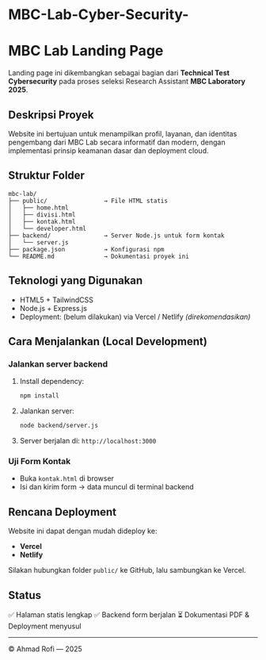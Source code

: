 # MBC-Lab-Cyber-Security-

# MBC Lab Landing Page

Landing page ini dikembangkan sebagai bagian dari **Technical Test Cybersecurity** pada proses seleksi Research Assistant **MBC Laboratory 2025**.

##  Deskripsi Proyek
Website ini bertujuan untuk menampilkan profil, layanan, dan identitas pengembang dari MBC Lab secara informatif dan modern, dengan implementasi prinsip keamanan dasar dan deployment cloud.

##  Struktur Folder
```
mbc-lab/
├── public/                → File HTML statis
│   ├── home.html
│   ├── divisi.html
│   ├── kontak.html
│   └── developer.html
├── backend/               → Server Node.js untuk form kontak
│   └── server.js
├── package.json           → Konfigurasi npm
└── README.md              → Dokumentasi proyek ini
```

##  Teknologi yang Digunakan
- HTML5 + TailwindCSS
- Node.js + Express.js
- Deployment: (belum dilakukan) via Vercel / Netlify *(direkomendasikan)*

##  Cara Menjalankan (Local Development)
### Jalankan server backend
1. Install dependency:
   ```bash
   npm install
   ```
2. Jalankan server:
   ```bash
   node backend/server.js
   ```
3. Server berjalan di: `http://localhost:3000`

### Uji Form Kontak
- Buka `kontak.html` di browser
- Isi dan kirim form → data muncul di terminal backend

##  Rencana Deployment
Website ini dapat dengan mudah dideploy ke:
- **Vercel**
- **Netlify**

Silakan hubungkan folder `public/` ke GitHub, lalu sambungkan ke Vercel.

##  Status
✅ Halaman statis lengkap
✅ Backend form berjalan
⏳ Dokumentasi PDF & Deployment menyusul

---

© Ahmad Rofi — 2025
